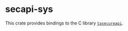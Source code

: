 # secapi-sys

This crate provides bindings to the C library [`tasecureapi`].

[`tasecureapi`]: https://github.com/rdkcentral/tasecureapi
